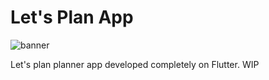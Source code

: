 # Let's Plan App

![banner](https://i.imgur.com/6xu8vp7.png)

 Let's plan planner app developed completely on Flutter. WIP
